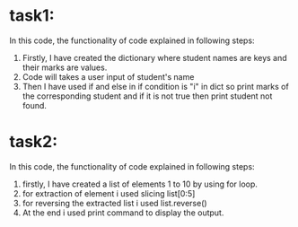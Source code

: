 # task1:
In this code, the functionality of code explained in following steps:
1. Firstly, I have created the dictionary where student names are keys and their marks are values.
2. Code will takes a user input of student's name
3. Then I have used if and else in if condition is "i" in dict so print marks of the corresponding student and if it is not true then print student not found.

# task2:
In this code, the functionality of code explained in following steps:
1. firstly, I have created a list of elements 1 to 10 by using for loop.
2. for extraction of element i used slicing list[0:5]
3. for reversing the extracted list i used list.reverse()
4. At the end i used print command to display the output.
